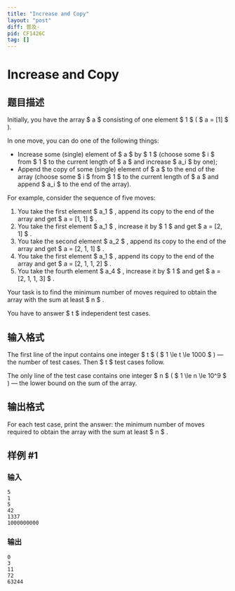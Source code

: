 ```yaml
---
title: "Increase and Copy"
layout: "post"
diff: 普及-
pid: CF1426C
tag: []
---
```


# Increase and Copy

## 题目描述

Initially, you have the array $ a $ consisting of one element $ 1 $ ( $ a = [1] $ ).

In one move, you can do one of the following things:

- Increase some (single) element of $ a $ by $ 1 $ (choose some $ i $ from $ 1 $ to the current length of $ a $ and increase $ a_i $ by one);
- Append the copy of some (single) element of $ a $ to the end of the array (choose some $ i $ from $ 1 $ to the current length of $ a $ and append $ a_i $ to the end of the array).

For example, consider the sequence of five moves:

1. You take the first element $ a_1 $ , append its copy to the end of the array and get $ a = [1, 1] $ .
2. You take the first element $ a_1 $ , increase it by $ 1 $ and get $ a = [2, 1] $ .
3. You take the second element $ a_2 $ , append its copy to the end of the array and get $ a = [2, 1, 1] $ .
4. You take the first element $ a_1 $ , append its copy to the end of the array and get $ a = [2, 1, 1, 2] $ .
5. You take the fourth element $ a_4 $ , increase it by $ 1 $ and get $ a = [2, 1, 1, 3] $ .

Your task is to find the minimum number of moves required to obtain the array with the sum at least $ n $ .

You have to answer $ t $ independent test cases.

## 输入格式

The first line of the input contains one integer $ t $ ( $ 1 \le t \le 1000 $ ) — the number of test cases. Then $ t $ test cases follow.

The only line of the test case contains one integer $ n $ ( $ 1 \le n \le 10^9 $ ) — the lower bound on the sum of the array.

## 输出格式

For each test case, print the answer: the minimum number of moves required to obtain the array with the sum at least $ n $ .

## 样例 #1

### 输入

```
5
1
5
42
1337
1000000000
```

### 输出

```
0
3
11
72
63244
```

